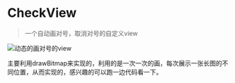 # CheckView 

> 一个自动画对号，取消对号的自定义view

![动态的画对号的view](https://ws2.sinaimg.cn/large/006tNbRwly1ffww2rld3ej30me0xkmyd.jpg)



主要利用drawBitmap来实现的，利用的是一次一次的画，每次展示一张长图的不同位置，从而实现的，感兴趣的可以跑一边代码看一下。